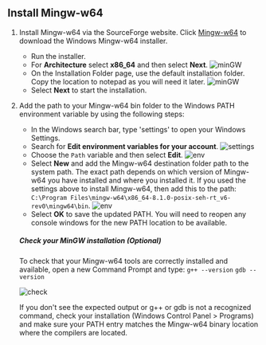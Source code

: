 ## Install Mingw-w64
1. Install Mingw-w64 via the SourceForge website. Click [Mingw-w64](https://sourceforge.net/projects/mingw-w64/files/Toolchains%20targetting%20Win32/Personal%20Builds/mingw-builds/installer/mingw-w64-install.exe/download) to download the Windows Mingw-w64 installer.
	 - Run the installer. 
	 - For  **Architecture**  select  **x86_64**  and then select  **Next**. 
     ![minGW](https://raw.githubusercontent.com/misc-sonchau/dev-tool-tutorials/main/images/minGW_x86.jpg)
	 - On the Installation Folder page, use the default installation folder. Copy the location to notepad as you will need it later. 
     ![minGW](https://raw.githubusercontent.com/misc-sonchau/dev-tool-tutorials/main/images/minGW_location.jpg)
	  - Select  **Next**  to start the installation.


2. Add the path to your Mingw-w64 bin folder to the Windows PATH environment variable by using the following steps:
    - In the Windows search bar, type 'settings' to open your Windows Settings.
    - Search for **Edit environment variables for your account**.
      ![settings](https://raw.githubusercontent.com/misc-sonchau/dev-tool-tutorials/main/images/windows_settings.jpg)
    - Choose the `Path` variable and then select **Edit**.
     ![env](https://raw.githubusercontent.com/misc-sonchau/dev-tool-tutorials/main/images/windows_env.jpg)
    - Select **New** and add the Mingw-w64 destination folder path to the system path. The exact path depends on which version of Mingw-w64 you have installed and where you installed it. If you used the settings above to install Mingw-w64, then add this to the path: `C:\Program Files\mingw-w64\x86_64-8.1.0-posix-seh-rt_v6-rev0\mingw64\bin`.
    ![env](https://raw.githubusercontent.com/misc-sonchau/dev-tool-tutorials/main/images/windows_path.jpg)
    - Select **OK** to save the updated PATH. You will need to reopen any console windows for the new PATH location to be available.

    ##### Check your MinGW installation (Optional) 
    To check that your Mingw-w64 tools are correctly installed and available, open a new Command Prompt and type:
    `g++ --version`
    `gdb --version`

     ![check](https://raw.githubusercontent.com/misc-sonchau/dev-tool-tutorials/main/images/windows_check.jpg)

    If you don't see the expected output or g++ or gdb is not a recognized command, check your installation (Windows Control Panel > Programs) and make sure your PATH entry matches the Mingw-w64 binary location where the compilers are located.